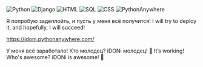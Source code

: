 ![Python](https://img.shields.io/badge/Python-3776AB?style=for-the-badge&logo=python&logoColor=white)
![Django](https://img.shields.io/badge/Django-092E20?style=for-the-badge&logo=django&logoColor=white)
![HTML](https://img.shields.io/badge/HTML5-E34F26?style=for-the-badge&logo=html5&logoColor=white)
![SQL](https://img.shields.io/badge/SQL-4479A1?style=for-the-badge&logo=sql&logoColor=white)
![CSS](https://img.shields.io/badge/CSS-1572B6?style=for-the-badge&logo=css3&logoColor=white)
![PythonAnywhere](https://img.shields.io/badge/PythonAnywhere-3776AB?style=for-the-badge&logo=python&logoColor=white)



Я попробую задеплойть, и пусть у меня всё получится!
I will try to deploy it, and hopefully, I will succeed!

https://idoni.pythonanywhere.com/

У меня всё заработало! Кто молодец? iDONi молодец! 🎉
It’s working! Who's awesome? iDONi is awesome! 🎉
